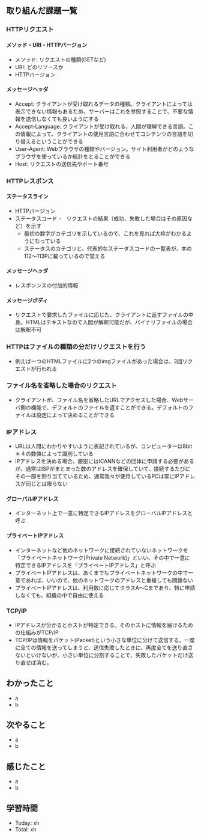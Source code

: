 ## 取り組んだ課題一覧
### HTTPリクエスト
#### メソッド・URI・HTTPバージョン
- メソッド: リクエストの種類(GETなど)
- URI: どのリソースか
- HTTPバージョン
#### メッセージヘッダ
- Accept: クライアントが受け取れるデータの種類。クライアントによっては表示できない情報もあるため、サーバーはこれを参照することで、不要な情報を送信しなくても良いようにする
- Accept-Language: クライアントが受け取れる、人間が理解できる言語。この情報によって、クライアントの使用言語に合わせてコンテンツの言語を切り替えるということができる
- User-Agent: Webブラウザの種類やバージョン。サイト利用者がどのようなブラウザを使っているか統計をとることができる
- Host: リクエストの送信先やポート番号
### HTTPレスポンス
#### ステータスライン
- HTTPバージョン
- ステータスコード
  -　リクエストの結果（成功、失敗した場合はその原因など）を示す
  - 最初の数字がカテゴリを示しているので、これを見れば大枠がわかるようになっている
  - ステータスのカテゴリと、代表的なステータスコードの一覧表が、本の112〜113Pに載っているので覚える
#### メッセージヘッダ
- レスポンンスの付加的情報
#### メッセージボディ
- リクエストで要求したファイルに応じた、クライアントに返すファイルの中身。HTMLはテキストなので人間が解釈可能だが、バイナリファイルの場合は解釈不可
### HTTPはファイルの種類の分だけリクエストを行う
- 例えば一つのHTMLファイルに2つのimgファイルがあった場合は、3回リクエストが行われる
### ファイル名を省略した場合のリクエスト
- クライアントが、ファイル名を省略したURLでアクセスした場合、Webサーバ側の機能で、デフォルトのファイルを返すことができる。デフォルトのファイルは設定によって決めることができる
### IPアドレス
- URLは人間にわかりやすいように表記されているが、コンピューターは8bit＊４の数値によって識別している
- IPアドレスを決める場合、厳密にはICANNなどの団体に申請する必要があるが、通常はISPがまとまった数のアドレスを確保していて、接続するたびにその一部を割り当てているため、通常我々が使用しているPCは常にIPアドレスが同じとは限らない
#### グローバルIPアドレス
- インターネット上で一意に特定できるIPアドレスをグローバルIPアドレスと呼ぶ
#### プライベートIPアドレス
- インターネットなど他のネットワークに接続されていないネットワークを「プライベートネットワーク(Private Network)」といい、その中で一意に特定できるIPアドレスを「プライベートIPアドレス」と呼ぶ
- プライベートIPアドレスは、あくまでもプライベートネットワークの中で一意であれば、いいので、他のネットワークのアドレスと重複しても問題ない
- プライベートIPアドレスは、利用数に応じてクラスA〜Cまであり、特に申請しなくても、組織の中で自由に使える
### TCP/IP
- IPアドレスが分かるとホストが特定できる。そのホストに情報を届けるための仕組みがTCP/IP
- TCP/IPは情報をパケット(Packet)という小さな単位に分けて送信する。一度に全ての情報を送ってしまうと、送信失敗したときに、再度全てを送り直さないといけないが、小さい単位に分割することで、失敗したパケットだけ送り直せば済む。

## わかったこと
- a
- b
## 次やること
- a
- b
## 感じたこと
- a
- b
## 学習時間
- Today: xh
- Total: xh
